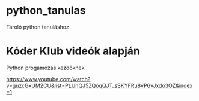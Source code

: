 # python_tanulas
Tároló python tanuláshoz

# Kóder Klub videók alapján
Python progamozás kezdőknek

https://www.youtube.com/watch?v=guzcGxUM2CU&list=PLUnQJ5ZQoqQJT_sSKYFRu8vP6vJxdo3OZ&index=1
